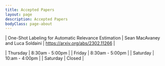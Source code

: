 ```yaml
---
title: Accepted Papers
layout: page
description: Accepted Papers
bodyClass: page-about
---
```


| One-Shot Labeling for Automatic Relevance Estimation | Sean MacAvaney and Luca Soldaini | https://arxiv.org/abs/2302.11266 |



| Thursday  | 8:30am - 5:00pm |
| Friday    | 8:30am - 5:00pm |
| Saturday  | 10:am - 4:00pm  |
| Saturday  | Closed          |